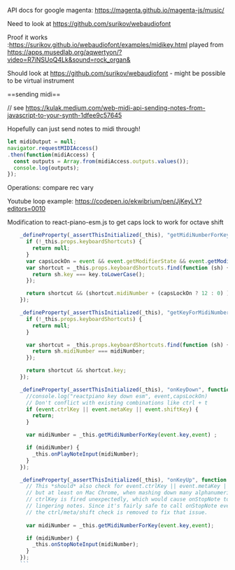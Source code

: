 API docs for google magenta: https://magenta.github.io/magenta-js/music/

Need to look at https://github.com/surikov/webaudiofont

Proof it works :https://surikov.github.io/webaudiofont/examples/midikey.html played from https://apps.musedlab.org/aqwertyon/?video=R7iNSUoQ4Lk&sound=rock_organ&

Should look at https://github.com/surikov/webaudiofont - might be possible to be virtual instrument 

==sending midi==

// see https://kulak.medium.com/web-midi-api-sending-notes-from-javascript-to-your-synth-1dfee9c57645

Hopefully can just send notes to midi through!

```js
let midiOutput = null;
navigator.requestMIDIAccess()
.then(function(midiAccess) {
  const outputs = Array.from(midiAccess.outputs.values());
  console.log(outputs);
});
```

Operations:
 compare
 rec
 vary

Youtube loop example: https://codepen.io/ekwibrium/pen/JjKeyLY?editors=0010

Modification to react-piano-esm.js to get caps lock to work
for octave shift
```js
    _defineProperty(_assertThisInitialized(_this), "getMidiNumberForKey", function (key,event) {
      if (!_this.props.keyboardShortcuts) {
        return null;
      }
      var capsLockOn = event && event.getModifierState && event.getModifierState("CapsLock")
      var shortcut = _this.props.keyboardShortcuts.find(function (sh) {
        return sh.key === key.toLowerCase();
      });

      return shortcut && (shortcut.midiNumber + (capsLockOn ? 12 : 0) );
    });

    _defineProperty(_assertThisInitialized(_this), "getKeyForMidiNumber", function (midiNumber) {
      if (!_this.props.keyboardShortcuts) {
        return null;
      }

      var shortcut = _this.props.keyboardShortcuts.find(function (sh) {
        return sh.midiNumber === midiNumber;
      });

      return shortcut && shortcut.key;
    });

    _defineProperty(_assertThisInitialized(_this), "onKeyDown", function (event) {
      //console.log("reactpiano key down esm", event,capsLockOn)
      // Don't conflict with existing combinations like ctrl + t
      if (event.ctrlKey || event.metaKey || event.shiftKey) {
        return;
      }

      var midiNumber = _this.getMidiNumberForKey(event.key,event) ;

      if (midiNumber) {
        _this.onPlayNoteInput(midiNumber);
      }
    });

    _defineProperty(_assertThisInitialized(_this), "onKeyUp", function (event) {
      // This *should* also check for event.ctrlKey || event.metaKey || event.ShiftKey like onKeyDown does,
      // but at least on Mac Chrome, when mashing down many alphanumeric keystrokes at once,
      // ctrlKey is fired unexpectedly, which would cause onStopNote to NOT be fired, which causes problematic
      // lingering notes. Since it's fairly safe to call onStopNote even when not necessary,
      // the ctrl/meta/shift check is removed to fix that issue.
      
      var midiNumber = _this.getMidiNumberForKey(event.key,event);

      if (midiNumber) {
        _this.onStopNoteInput(midiNumber);
      }
    });
    ```